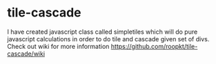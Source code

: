 # tile-cascade

I have created javascript class called simpletiles which will do pure javascript calculations in order to do tile and cascade given set of divs.
Check out wiki for more information https://github.com/roopkt/tile-cascade/wiki
